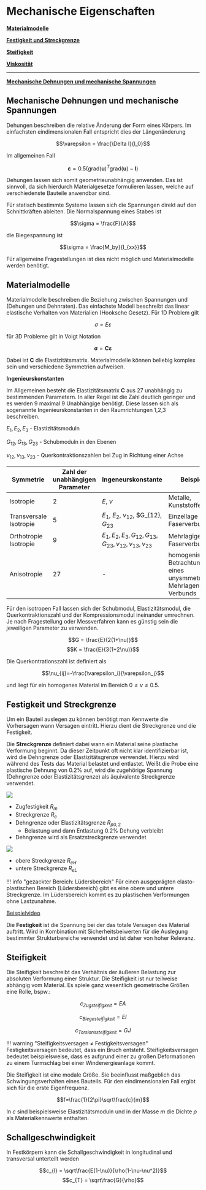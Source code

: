 # Mechanische Eigenschaften

[**Materialmodelle**](@ref "Materialmodelle") 

[**Festigkeit und Streckgrenze**](@ref "Festigkeit und Streckgrenze") 

[**Steifigkeit**](@ref "Steifigkeit") 

[**Viskosität**](@ref "Spezifische Wärmekapazität") 

---


[**Mechanische Dehnungen und mechanische Spannungen**](@ref "Mechanische Dehnungen und mechanische Spannungen")



## Mechanische Dehnungen und mechanische Spannungen
Dehungen beschreiben die relative Änderung der Form eines Körpers. Im einfachsten eindimensionalen Fall entspricht dies der Längenänderung

$$\varepsilon = \frac{\Delta l}{l_0}$$

Im allgemeinen Fall 

$$\boldsymbol{\varepsilon} = 0.5\left(\text{grad}(\mathbf{u})^T\text{grad}(\mathbf{u}) - \mathbf{I}\right)$$

Dehungen lassen sich somit geometrieunabhängig anwenden. Das ist sinnvoll, da sich hierdurch Materialgesetze formulieren lassen, welche auf verschiedenste Bauteile anwendbar sind.

Für statisch bestimmte Systeme lassen sich die Spannungen direkt auf den Schnittkräften ableiten. Die Normalspannung eines Stabes ist

$$\sigma = \frac{F}{A}$$

die Biegespannung ist 

$$\sigma = \frac{M_by}{I_{xx}}$$

Für allgemeine Fragestellungen ist dies nicht möglich und Materialmodelle werden benötigt.


## Materialmodelle
Materialmodelle beschreiben die Beziehung zwischen Spannungen und (Dehungen und Dehnraten).
Das einfachste Modell beschreibt das linear elastische Verhalten von Materialien (Hooksche Gesetz). Für 1D Problem gilt

$$\sigma = E \varepsilon$$

für 3D Probleme gilt in Voigt Notation

$$\boldsymbol{\sigma} = \mathbf{C}\boldsymbol{\varepsilon}$$

Dabei ist $\mathbf{C}$ die Elastizitätsmatrix. Materialmodelle können beliebig komplex sein und verschiedene Symmetrien aufweisen.

**Ingenieurskonstanten**

Im Allgemeinen besteht die Elastizitätsmatrix  $\mathbf{C}$ aus 27 unabhängig zu bestimmenden Parametern. In aller Regel ist die Zahl deutlich geringer und es werden 9 maximal 9 Unabhängige benötigt. Diese lassen sich als sogenannte Ingenieurskonstanten in den Raumrichtungen 1,2,3 beschreiben.

$E_{1},E_{2},E_{3}$ - Elastizitätsmoduln

$G_{12}, G_{13}, G_{23}$ - Schubmoduln in den Ebenen

$\nu_{12},\nu_{13},\nu_{23}$ - Querkontraktionszahlen bei Zug in Richtung einer Achse

| Symmetrie | Zahl der unabhängigen Parameter | Ingeneurskonstante | Beispiele |
|---|---|---|---|
| Isotropie | 2 | $E$, $\nu$| Metalle, Kunststoffe|
| Transversale Isotropie | 5 |$E_1$, $E_2$, $\nu_{12}$, $G_{12}, $G_{23}$ | Einzellage Faserverbund |
| Orthotropie Isotropie | 9  |$E_{1},E_{2},E_{3},G_{12}, G_{13}, G_{23},\nu_{12},\nu_{13},\nu_{23}$ | Mehrlagiger Faserverbund |
| Anisotropie | 27 | - | homogenisierte Betrachtung eines unysmmetrischen Mehrlagen-Verbunds |

Für den isotropen Fall lassen sich der Schubmodul, Elastizitätsmodul, die Querkontraktionszahl und der Kompressionsmodul ineinander umrechnen. Je nach Fragestellung oder Messverfahren kann es günstig sein die jeweiligen Parameter zu verwenden.

$$G = \frac{E}{2(1+\nu)}$$
$$K = \frac{E}{3(1+2\nu)}$$

Die Querkontrationszahl ist definiert als 

$$\nu_{ij}=-\frac{\varepsilon_i}{\varepsilon_j}$$

und liegt für ein homogenes Material im Bereich $0\leq\nu\leq0.5$.

## Festigkeit und Streckgrenze
Um ein Bauteil auslegen zu können benötigt man Kennwerte die Vorhersagen wann Versagen eintritt. Hierzu dient die Streckgrenze und die Festigkeit.

Die **Streckgrenze** definiert dabei wann ein Material seine plastische Verformung beginnt. Da dieser Zeitpunkt oft nicht klar identifizierbar ist, wird die Dehngrenze oder Elastizitätsgrenze verwendet. Hierzu wird während des Tests das Material belastet und entlastet. Weißt die Probe eine plastische Dehnung von 0.2% auf, wird die zugehörige Spannung (Dehngrenze oder Elastizitätsgrenze) als äquivalente Streckgrenze verwendet.

![](https://upload.wikimedia.org/wikipedia/commons/6/64/Spgs-Dehnungs-Kurve_Dehngrenze.svg)

- Zugfestigkeit $R_m$   
- Streckgrenze $R_e$   
- Dehngrenze oder Elastizitätsgrenze $R_{p0,2}$
  - Belastung und dann Entlastung 0.2% Dehung verbleibt
- Dehngrenze wird als Ersatzstreckgrenze verwendet

![](https://upload.wikimedia.org/wikipedia/commons/6/6e/Spgs-Dehnungs-Kurve_Streckgrenze.svg)

- obere Streckgrenze $R_{eH}$
- untere Streckgrenze $R_{eL}$

!!! info "gezackter Bereich: Lüdersbereich" 
    Für einen ausgeprägten elasto-plastischen Bereich (Lüdersbereich) gibt es eine obere und untere Streckgrenze. Im Lüdersbereich kommt es zu plastischen Verformungen ohne Lastzunahme.

[Beispielvideo](https://youtu.be/E80yUNniESU?si=pqGRAWamxFQedWqw&t=95)

Die **Festigkeit** ist die Spannung bei der das totale Versagen des Material auftritt. Wird in Kombination mit Sicherheitsbeiwerten für die Auslegung bestimmter Strukturbereiche verwendet und ist daher von hoher Relevanz. 

## Steifigkeit
Die Steifigkeit beschreibt das Verhältnis der äußeren Belastung zur absoluten Verformung einer Struktur. Die Steifigkeit ist nur teilweise abhängig vom Material. Es spiele ganz wesentlich geometrische Größen eine Rolle, bspw.:

$$c_{Zugsteifigkeit}=EA$$

$$c_{Biegesteifigkeit}=EI$$

$$c_{Torsionssteifigkeit}=GJ$$

!!! warning "Steifigkeitsversagen $\neq$ Festigkeitsversagen"
    Festigkeitsversagen bedeutet, dass ein Bruch entsteht. Steifigkeitsversagen bedeutet beispielsweise, dass es aufgrund einer zu großen Deformationen zu einem Turmschlag bei einer Windenergieanlage kommt.

Die Steifigkeit ist eine modale Größe. Sie beeinflusst maßgeblich das Schwingungsverhalten eines Bauteils. Für den eindimensionalen Fall ergibt sich für die erste Eigenfrequenz.

$$f=\frac{1}{2\pi}\sqrt\frac{c}{m}$$

In $c$ sind beispielsweise Elastizitätsmoduln und in der Masse $m$ die Dichte $\rho$ als Materialkennwerte enthalten.

## Schallgeschwindigkeit
In Festkörpern kann die Schallgeschwindigkeit in longitudinal und transversal unterteilt werden 

$$c_{l} = \sqrt\frac{E(1-\nu)}{\rho(1-\nu-\nu^2)}$$
$$c_{T} = \sqrt\frac{G}{\rho}$$